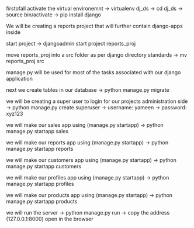 firstofall activate the virtual environemnt
-> virtualenv dj_ds
-> cd dj_ds
-> source bin/activate
-> pip install django

We will be creating a reports project that will further contain django-apps inside

start project
-> djangoadmin start project reports_proj

move reports_proj into a src folder as per django directory standards
-> mv reports_proj src

manage.py will be used for most of the tasks associated with our django application

next we create tables in our database
-> python manage.py migrate

we will be creating a super user to login for our projects administration side
-> python manage.py create superuser
-> username: yameen
-> password: xyz123

we will make our sales app using (manage.py startapp)
-> python manage.py startapp sales

we will make our reports app using (manage.py startapp)
-> python manage.py startapp reports

we will make our customers app using (manage.py startapp)
-> python manage.py startapp customers

we will make our profiles app using (manage.py startapp)
-> python manage.py startapp profiles

we will make our products app using (manage.py startapp)
-> python manage.py startapp products

we will run the server
-> python manage.py run
-> copy the address (127.0.0.1:8000) open in the browser

